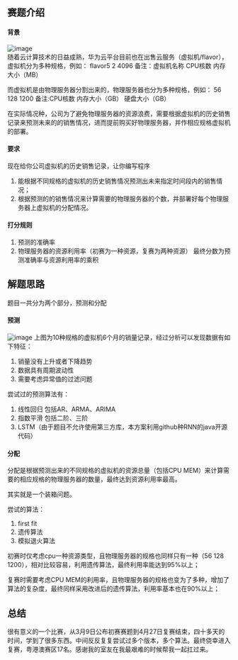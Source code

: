 ## 赛题介绍
#### 背景
![image](https://github.com/yezhibo/2018-Huawei-CodeCraft/raw/master/picture/赛题描述图1.jpg)  
  随着云计算技术的日益成熟，华为云平台目前也在出售云服务（虚拟机/flavor），虚拟机分为多种规格，例如： flavor5 2 4096 备注：虚拟机名称 CPU核数 内存大小（MB）

  而虚拟机是由物理服务器分割出来的，物理服务器也分为多种规格，例如： 56 128 1200  备注:CPU核数 内存大小（GB） 硬盘大小（GB）

  在实际情况种，公司为了避免物理服务器的资源浪费，需要根据虚拟机的历史销售记录来预测未来的的销售情况，进而提前购买好物理服务器，并作相应规格虚拟机的部署。

#### 要求
  现在给你公司虚拟机的历史销售记录，让你编写程序
  1.  能根据不同规格的虚拟机的历史销售情况预测出未来指定时间段内的销售情况；
  2.  根据预测的的销售情况来计算需要的物理服务器的个数，并部署好每个物理服务器上虚拟机的分配情况。
#### 打分规则
  1. 预测的准确率
  2. 物理服务器的资源利用率（初赛为一种资源，复赛为两种资源）
  最终分数为预测准确率与资源利用率的乘积

## 解题思路
  题目一共分为两个部分，预测和分配
#### 预测
![image](https://github.com/yezhibo/2018-Huawei-CodeCraft/raw/master/picture/历史数据趋势.jpg)
上图为10种规格的虚拟机6个月的销量记录，经过分析可以发现数据有如下特征：
1. 销量没有上升或者下降趋势
2. 数据具有周期波动性
3. 需要考虑异常值的过滤问题

尝试过的预测算法有：
1. 线性回归 包括AR、ARMA、ARIMA
2. 指数平滑 包括二阶、三阶
3. LSTM（由于题目不允许使用第三方库，本方案利用github种RNN的java开源代码）

#### 分配
分配是根据预测出来的不同规格的虚拟机的资源总量（包括CPU MEM）来计算需要的相应规格的物理服务器的数量，最终达到资源利用率最高。

其实就是一个装箱问题。

尝试的算法：
1. first fit
2. 遗传算法
3. 模拟退火算法

初赛时仅考虑cpu一种资源类型，且物理服务器的规格也同样只有一种（56 128 1200），相对比较容易，利用遗传算法，最终利用率能达到95%以上；

复赛时需要考虑CPU MEM的利用率，且物理服务器的规格也变为了多种，增加了算法的复杂度，最终同样采用改进后的遗传算法，利用率基本也在90%以上；


## 总结

很有意义的一个比赛，从3月9日公布初赛赛题到4月27日复赛结束，四十多天的时间，学到了很多东西。中间反反复复尝试过多个版本，多个算法。最终侥幸进入复赛，粤港澳赛区17名。感谢我的室友在我最艰难的时候帮我一起扛过来。























































